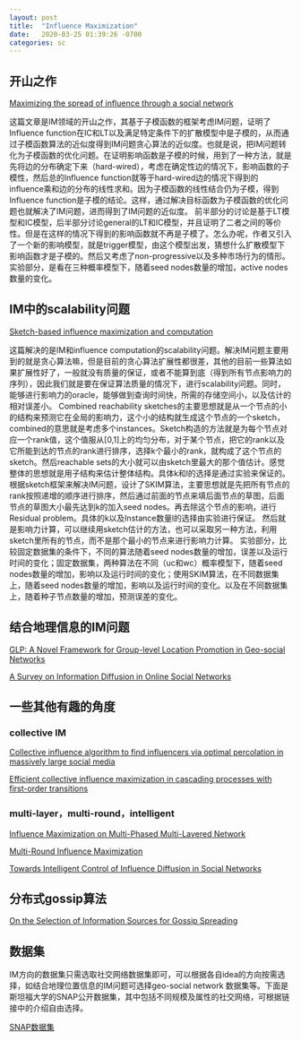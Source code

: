 ```yaml
---
layout: post
title:  "Influence Maximization"
date:   2020-03-25 01:39:26 -0700
categories: sc
---
```

## 开山之作
[Maximizing the spread of influence through a social network](http://www.theoryofcomputing.org/articles/v011a004/v011a004.pdf)

这篇文章是IM领域的开山之作，其基于子模函数的框架考虑IM问题，证明了Influence function在IC和LT以及满足特定条件下的扩散模型中是子模的，从而通过子模函数算法的近似度得到IM问题贪心算法的近似度。也就是说，把IM问题转化为子模函数的优化问题。在证明影响函数是子模的时候，用到了一种方法，就是先将边的分布确定下来（hard-wired），考虑在确定性边的情况下，影响函数的子模性，然后总的Influence function就等于hard-wired边的情况下得到的influence乘和边的分布的线性求和。因为子模函数的线性结合仍为子模，得到Influence function是子模的结论。这样，通过解决目标函数为子模函数的优化问题也就解决了IM问题，进而得到了IM问题的近似度。
前半部分的讨论是基于LT模型和IC模型，后半部分讨论general的LT和IC模型，并且证明了二者之间的等价性。但是在这样的情况下得到的影响函数就不再是子模了。怎么办呢，作者又引入了一个新的影响模型，就是trigger模型，由这个模型出发，猜想什么扩散模型下影响函数才是子模的。然后又考虑了non-progressive以及多种市场行为的情形。
实验部分，是看在三种概率模型下，随着seed nodes数量的增加，active nodes数量的变化。

## IM中的scalability问题
[Sketch-based influence maximization and computation](https://arxiv.org/pdf/1408.6282.pdf)

这篇解决的是IM和influence computation的scalability问题。解决IM问题主要用到的就是贪心算法嘛，但是目前的贪心算法扩展性都很差，其他的目前一些算法如果扩展性好了，一般就没有质量的保证，或者不能算到底（得到所有节点影响力的序列），因此我们就是要在保证算法质量的情况下，进行scalability问题。同时，能够进行影响力的oracle，能够做到查询时间快，所需的存储空间小，以及估计的相对误差小。
Combined reachability sketches的主要思想就是从一个节点的小的结构来预测它在全局的影响力，这个小的结构就生成这个节点的一个sketch，combined的意思就是考虑多个instances。Sketch构造的方法就是为每个节点对应一个rank值，这个值服从[0,1]上的均匀分布，对于某个节点，把它的rank以及它所能到达的节点的rank进行排序，选择k个最小的rank，就构成了这个节点的sketch。然后reachable sets的大小就可以由sketch里最大的那个值估计。感觉整体的思想就是用子结构来估计整体结构。具体k和l的选择是通过实验来保证的。
根据sketch框架来解决IM问题，设计了SKIM算法，主要思想就是先把所有节点的rank按照递增的顺序进行排序，然后通过前面的节点来填后面节点的草图，后面节点的草图大小最先达到k的加入seed nodes。再去除这个节点的影响，进行Residual problem。具体的k以及Instance数量l的选择由实验进行保证。
然后就是影响力计算，可以继续用sketch估计的方法，也可以采取另一种方法，利用sketch里所有的节点，而不是那个最小的节点来进行影响力计算。
实验部分，比较固定数据集的条件下，不同的算法随着seed nodes数量的增加，误差以及运行时间的变化；固定数据集，两种算法在不同（uc和wc）概率模型下，随着seed nodes数量的增加，影响以及运行时间的变化；使用SKIM算法，在不同数据集上，随着seed nodes数量的增加，影响以及运行时间的变化。以及在不同数据集上，随着种子节点数量的增加，预测误差的变化。

## 结合地理信息的IM问题
[GLP: A Novel Framework for Group-level Location Promotion in Geo-social Networks](http://www.cs.sjtu.edu.cn/~fu-ly/paper/GLP.pdf)

[A Survey on Information Diffusion in Online Social Networks](https://www.mdpi.com/2078-2489/8/4/118)

## 一些其他有趣的角度

### collective IM
[Collective influence algorithm to find influencers via optimal percolation in massively large social media](https://www.nature.com/articles/srep30062)

[Efficient collective influence maximization in cascading processes with first-order transitions](https://www.nature.com/articles/srep45240)

### multi-layer，multi-round，intelligent
[Influence Maximization on Multi-Phased Multi-Layered Network](https://tarjomefa.com/wp-content/uploads/2016/09/5343-English.pdf)

[Multi-Round Influence Maximization](https://www.weiranhuang.com/publications/pdf/multiround2018.pdf)

[Towards Intelligent Control of Influence Diffusion in Social Networks](https://www.researchgate.net/profile/Andrew_Runka/publication/273317617_Towards_Intelligent_Control_of_Influence_Diffusion_in_Social_Networks/links/5550f2e708ae93634ec9f65d.pdf)

## 分布式gossip算法
[On the Selection of Information Sources for Gossip Spreading](https://journals.sagepub.com/doi/pdf/10.1155/2015/276014)

## 数据集
IM方向的数据集只需选取社交网络数据集即可，可以根据各自idea的方向按需选择，如结合地理位置信息的IM问题可选择geo-social network 数据集等。下面是斯坦福大学的SNAP公开数据集，其中包括不同规模及属性的社交网络，可根据链接中的介绍自由选择。

[SNAP数据集](https://snap.stanford.edu/data/)
